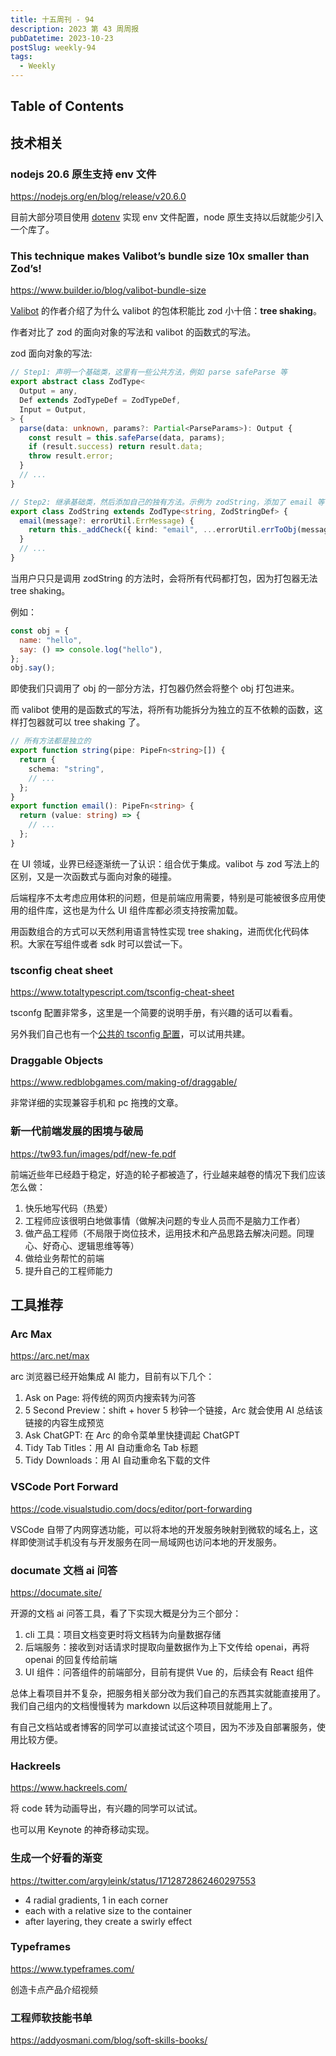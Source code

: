 ```yaml
---
title: 十五周刊 - 94
description: 2023 第 43 周周报
pubDatetime: 2023-10-23
postSlug: weekly-94
tags:
  - Weekly
---
```


## Table of Contents

## 技术相关

### nodejs 20.6 原生支持 env 文件

https://nodejs.org/en/blog/release/v20.6.0

目前大部分项目使用 [dotenv](https://github.com/motdotla/dotenv) 实现 env 文件配置，node 原生支持以后就能少引入一个库了。

### This technique makes Valibot’s bundle size 10x smaller than Zod’s!

https://www.builder.io/blog/valibot-bundle-size

[Valibot](https://github.com/valibot) 的作者介绍了为什么 valibot 的包体积能比 zod 小十倍：**tree shaking**。

作者对比了 zod 的面向对象的写法和 valibot 的函数式的写法。

zod 面向对象的写法:

```ts
// Step1: 声明一个基础类，这里有一些公共方法，例如 parse safeParse 等
export abstract class ZodType<
  Output = any,
  Def extends ZodTypeDef = ZodTypeDef,
  Input = Output,
> {
  parse(data: unknown, params?: Partial<ParseParams>): Output {
    const result = this.safeParse(data, params);
    if (result.success) return result.data;
    throw result.error;
  }
  // ...
}

// Step2: 继承基础类，然后添加自己的独有方法。示例为 zodString，添加了 email 等 zodString 的独有方法
export class ZodString extends ZodType<string, ZodStringDef> {
  email(message?: errorUtil.ErrMessage) {
    return this._addCheck({ kind: "email", ...errorUtil.errToObj(message) });
  }
  // ...
}
```

当用户只只是调用 zodString 的方法时，会将所有代码都打包，因为打包器无法 tree shaking。

例如：

```js
const obj = {
  name: "hello",
  say: () => console.log("hello"),
};
obj.say();
```

即使我们只调用了 obj 的一部分方法，打包器仍然会将整个 obj 打包进来。

而 valibot 使用的是函数式的写法，将所有功能拆分为独立的互不依赖的函数，这样打包器就可以 tree shaking 了。

```ts
// 所有方法都是独立的
export function string(pipe: PipeFn<string>[]) {
  return {
    schema: "string",
    // ...
  };
}
export function email(): PipeFn<string> {
  return (value: string) => {
    // ...
  };
}
```

在 UI 领域，业界已经逐渐统一了认识：组合优于集成。valibot 与 zod 写法上的区别，又是一次函数式与面向对象的碰撞。

后端程序不太考虑应用体积的问题，但是前端应用需要，特别是可能被很多应用使用的组件库，这也是为什么 UI 组件库都必须支持按需加载。

用函数组合的方式可以天然利用语言特性实现 tree shaking，进而优化代码体积。大家在写组件或者 sdk 时可以尝试一下。

### tsconfig cheat sheet

https://www.totaltypescript.com/tsconfig-cheat-sheet

tsconfg 配置非常多，这里是一个简要的说明手册，有兴趣的话可以看看。

另外我们自己也有一个[公共的 tsconfig 配置](https://gitlab.corp.youdao.com/hikari/f2e/common-components/velo/-/blob/velo-x/packages/fabric/tsconfig/tsconfig.json)，可以试用共建。

### Draggable Objects

https://www.redblobgames.com/making-of/draggable/

非常详细的实现兼容手机和 pc 拖拽的文章。

### 新一代前端发展的困境与破局

https://tw93.fun/images/pdf/new-fe.pdf

前端近些年已经趋于稳定，好造的轮子都被造了，行业越来越卷的情况下我们应该怎么做：

1. 快乐地写代码（热爱）
2. 工程师应该很明白地做事情（做解决问题的专业人员而不是脑力工作者）
3. 做产品工程师（不局限于岗位技术，运用技术和产品思路去解决问题。同理心、好奇心、逻辑思维等等）
4. 做给业务帮忙的前端
5. 提升自己的工程师能力

## 工具推荐

### Arc Max

https://arc.net/max

arc 浏览器已经开始集成 AI 能力，目前有以下几个：

1. Ask on Page: 将传统的网页内搜索转为问答
2. 5 Second Preview：shift + hover 5 秒钟一个链接，Arc 就会使用 AI 总结该链接的内容生成预览
3. Ask ChatGPT: 在 Arc 的命令菜单里快捷调起 ChatGPT
4. Tidy Tab Titles：用 AI 自动重命名 Tab 标题
5. Tidy Downloads：用 AI 自动重命名下载的文件

### VSCode Port Forward

https://code.visualstudio.com/docs/editor/port-forwarding

VSCode 自带了内网穿透功能，可以将本地的开发服务映射到微软的域名上，这样即使测试手机没有与开发服务在同一局域网也访问本地的开发服务。

### documate 文档 ai 问答

https://documate.site/

开源的文档 ai 问答工具，看了下实现大概是分为三个部分：

1. cli 工具：项目文档变更时将文档转为向量数据存储
2. 后端服务：接收到对话请求时提取向量数据作为上下文传给 openai，再将 openai 的回复传给前端
3. UI 组件：问答组件的前端部分，目前有提供 Vue 的，后续会有 React 组件

总体上看项目并不复杂，把服务相关部分改为我们自己的东西其实就能直接用了。我们自己组内的文档慢慢转为 markdown 以后这种项目就能用上了。

有自己文档站或者博客的同学可以直接试试这个项目，因为不涉及自部署服务，使用比较方便。

### Hackreels

https://www.hackreels.com/

将 code 转为动画导出，有兴趣的同学可以试试。

也可以用 Keynote 的神奇移动实现。

### 生成一个好看的渐变

https://twitter.com/argyleink/status/1712872862460297553

- 4 radial gradients, 1 in each corner
- each with a relative size to the container
- after layering, they create a swirly effect

### Typeframes

https://www.typeframes.com/

创造卡点产品介绍视频

### 工程师软技能书单

https://addyosmani.com/blog/soft-skills-books/
